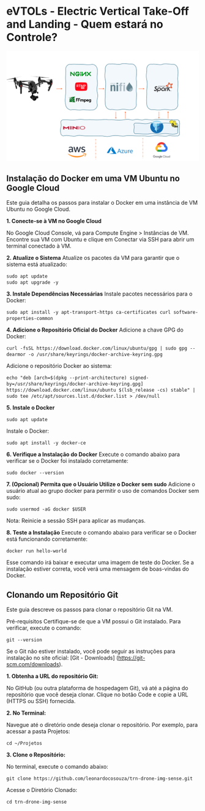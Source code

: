# eVTOLs - Electric Vertical Take-Off and Landing - Quem estará no Controle?


![capa.png](docs%2Fcapa.png)


## Instalação do Docker em uma VM Ubuntu no Google Cloud
Este guia detalha os passos para instalar o Docker em uma instância de VM Ubuntu no Google Cloud.

**1. Conecte-se à VM no Google Cloud**

No Google Cloud Console, vá para Compute Engine > Instâncias de VM.
Encontre sua VM com Ubuntu e clique em Conectar via SSH para abrir um terminal conectado à VM.

**2. Atualize o Sistema**
Atualize os pacotes da VM para garantir que o sistema está atualizado:
```
sudo apt update
sudo apt upgrade -y
```
**3. Instale Dependências Necessárias**
Instale pacotes necessários para o Docker:
```
sudo apt install -y apt-transport-https ca-certificates curl software-properties-common
```

**4. Adicione o Repositório Oficial do Docker** 
Adicione a chave GPG do Docker:
```
curl -fsSL https://download.docker.com/linux/ubuntu/gpg | sudo gpg --dearmor -o /usr/share/keyrings/docker-archive-keyring.gpg
```
Adicione o repositório Docker ao sistema:
```
echo "deb [arch=$(dpkg --print-architecture) signed-by=/usr/share/keyrings/docker-archive-keyring.gpg] https://download.docker.com/linux/ubuntu $(lsb_release -cs) stable" | sudo tee /etc/apt/sources.list.d/docker.list > /dev/null
```
**5. Instale o Docker**
```
sudo apt update
```
Instale o Docker:
```
sudo apt install -y docker-ce
```
**6. Verifique a Instalação do Docker**
Execute o comando abaixo para verificar se o Docker foi instalado corretamente:
```
sudo docker --version
```
**7. (Opcional) Permita que o Usuário Utilize o Docker sem sudo**
Adicione o usuário atual ao grupo docker para permitir o uso de comandos Docker sem sudo:
```
sudo usermod -aG docker $USER
```
Nota: Reinicie a sessão SSH para aplicar as mudanças.

**8. Teste a Instalação**
Execute o comando abaixo para verificar se o Docker está funcionando corretamente:
```
docker run hello-world
```
Esse comando irá baixar e executar uma imagem de teste do Docker. Se a instalação estiver correta, você verá uma mensagem de boas-vindas do Docker.


## Clonando um Repositório Git
Este guia descreve os passos para clonar o repositório Git na VM.

Pré-requisitos
Certifique-se de que a VM possui o Git instalado. Para verificar, execute o comando:
```
git --version
```
Se o Git não estiver instalado, você pode seguir as instruções para instalação no site oficial: [Git - Downloads] (https://git-scm.com/downloads).

**1. Obtenha a URL do repositório Git:**

No GitHub (ou outra plataforma de hospedagem Git), vá até a página do repositório que você deseja clonar.
Clique no botão Code e copie a URL (HTTPS ou SSH) fornecida.

**2. No Terminal:**

Navegue até o diretório onde deseja clonar o repositório. Por exemplo, para acessar a pasta Projetos:
````
cd ~/Projetos
````
**3. Clone o Repositório:**

No terminal, execute o comando abaixo:
```
git clone https://github.com/leonardocosouza/trn-drone-img-sense.git
```
Acesse o Diretório Clonado:
```
cd trn-drone-img-sense
```

